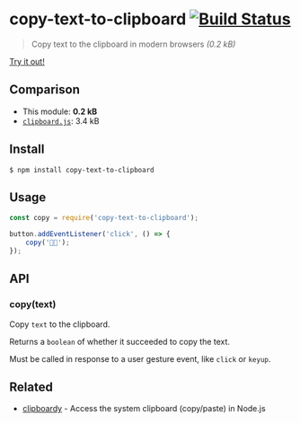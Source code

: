 # copy-text-to-clipboard [![Build Status](https://travis-ci.org/sindresorhus/copy-text-to-clipboard.svg?branch=master)](https://travis-ci.org/sindresorhus/copy-text-to-clipboard)

> Copy text to the clipboard in modern browsers *(0.2 kB)*

[Try it out!](https://jsfiddle.net/sindresorhus/6406v3pf/)


## Comparison

- This module: **0.2 kB**
- [`clipboard.js`](https://github.com/zenorocha/clipboard.js): 3.4 kB


## Install

```
$ npm install copy-text-to-clipboard
```


## Usage

```js
const copy = require('copy-text-to-clipboard');

button.addEventListener('click', () => {
	copy('🦄🌈');
});
```


## API

### copy(text)

Copy `text` to the clipboard.

Returns a `boolean` of whether it succeeded to copy the text.

Must be called in response to a user gesture event, like `click` or `keyup`.


## Related

- [clipboardy](https://github.com/sindresorhus/clipboardy) - Access the system clipboard (copy/paste) in Node.js
